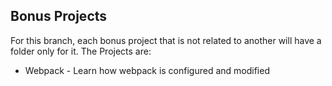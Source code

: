 <!-- [React Projects Page](http://vinicechin.github.io/react-projects) contains all the implementations described bellow. -->

## Bonus Projects

For this branch, each bonus project that is not related to another will have a folder only for it.
The Projects are:

* Webpack - Learn how webpack is configured and modified
